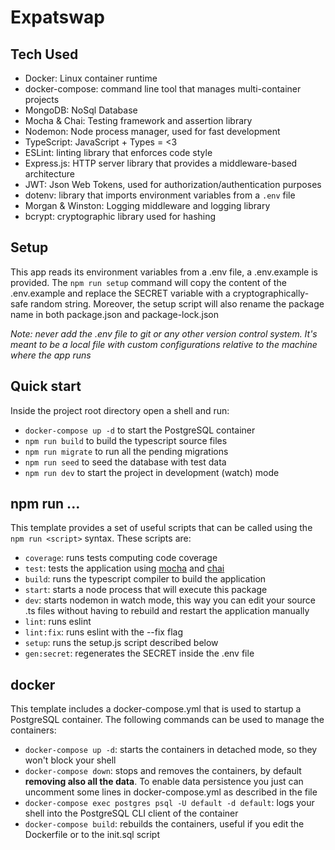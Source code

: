 # Expatswap

## Tech Used
- Docker: Linux container runtime
- docker-compose: command line tool that manages multi-container projects
- MongoDB: NoSql Database
- Mocha & Chai: Testing framework and assertion library
- Nodemon: Node process manager, used for fast development
- TypeScript: JavaScript + Types = <3
- ESLint: linting library that enforces code style
- Express.js: HTTP server library that provides a middleware-based architecture
- JWT: Json Web Tokens, used for authorization/authentication purposes
- dotenv: library that imports environment variables from a `.env` file
- Morgan & Winston: Logging middleware and logging library
- bcrypt: cryptographic library used for hashing

## Setup
This app reads its environment variables from a .env file, a .env.example is provided.
The `npm run setup` command will copy the content of the .env.example and replace the SECRET variable with a cryptographically-safe random string.
Moreover, the setup script will also rename the package name in both package.json and package-lock.json

_Note: never add the .env file to git or any other version control system. It's meant to be a local file with custom configurations relative to the machine where the app runs_

## Quick start

Inside the project root directory open a shell and run:
- `docker-compose up -d` to start the PostgreSQL container
- `npm run build` to build the typescript source files
- `npm run migrate` to run all the pending migrations
- `npm run seed` to seed the database with test data
- `npm run dev` to start the project in development (watch) mode

## npm run ...

This template provides a set of useful scripts that can be called using the `npm run <script>` syntax.
These scripts are:

- `coverage`: runs tests computing code coverage
- `test`: tests the application using [mocha](https://www.npmjs.com/package/mocha) and [chai](https://www.npmjs.com/package/chai)
- `build`: runs the typescript compiler to build the application
- `start`: starts a node process that will execute this package
- `dev`: starts nodemon in watch mode, this way you can edit your source .ts files without having to rebuild and restart the application manually
- `lint`: runs eslint
- `lint:fix`: runs eslint with the --fix flag
- `setup`: runs the setup.js script described below
- `gen:secret`: regenerates the SECRET inside the .env file

## docker

This template includes a docker-compose.yml that is used to startup a PostgreSQL container. The following commands can be used to manage the containers:
- `docker-compose up -d`: starts the containers in detached mode, so they won't block your shell
- `docker-compose down`: stops and removes the containers, by default **removing also all the data**. To enable data persistence you just can uncomment some lines in docker-compose.yml as described in the file
- `docker-compose exec postgres psql -U default -d default`: logs your shell into the PostgreSQL CLI client of the container
- `docker-compose build`: rebuilds the containers, useful if you edit the Dockerfile or to the init.sql script
